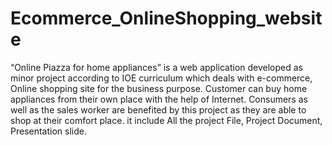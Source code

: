 # Ecommerce_OnlineShopping_website
“Online Piazza for home appliances” is a web application developed as         minor project according to IOE curriculum which deals with e-commerce, Online shopping site for the business purpose. Customer can buy home appliances from their own place with the help of Internet. Consumers as well as the sales worker are benefited by this project as they are able to shop at their comfort place. 
it include All the project File, Project Document, Presentation slide.
